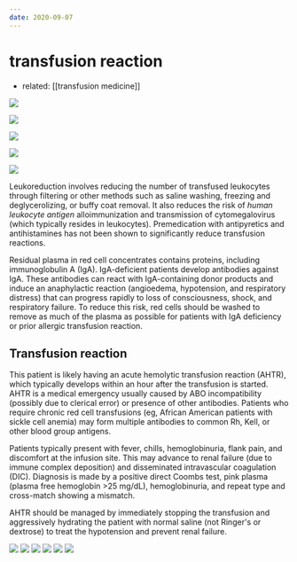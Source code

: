 ```yaml
---
date: 2020-09-07
---
```


# transfusion reaction

- related: [[transfusion medicine]]

![](https://photos.thisispiggy.com/file/wikiFiles/20220208105445.png)

![](https://photos.thisispiggy.com/file/wikiFiles/image-20200215205428431.png)

![](https://photos.thisispiggy.com/file/wikiFiles/image-20200601203956054.png)

![](https://photos.thisispiggy.com/file/wikiFiles/image-20200601204012399.png)

![](https://photos.thisispiggy.com/file/wikiFiles/image-20200215205449578.png)

Leukoreduction involves reducing the number of transfused leukocytes  through filtering or other methods such as saline washing, freezing and  deglycerolizing, or buffy coat removal. It also reduces the risk of _human leukocyte antigen_ alloimmunization and transmission of cytomegalovirus (which typically  resides in leukocytes). Premedication with antipyretics and  antihistamines has not been shown to significantly reduce transfusion  reactions.

Residual plasma in red cell concentrates contains proteins, including  immunoglobulin A (IgA). IgA-deficient patients develop antibodies  against IgA. These antibodies can react with IgA-containing donor  products and induce an anaphylactic reaction (angioedema, hypotension,  and respiratory distress) that can progress rapidly to loss of  consciousness, shock, and respiratory failure. To reduce this risk, red cells should be washed to remove as much of the plasma as possible for  patients with IgA deficiency or prior allergic transfusion reaction.

## Transfusion reaction

This patient is likely having an acute hemolytic  transfusion reaction (AHTR), which typically develops within an hour  after the transfusion is started. AHTR is a medical emergency usually  caused by ABO incompatibility (possibly due to clerical error) or  presence of other antibodies.  Patients who require chronic red cell  transfusions (eg, African American patients with sickle cell anemia) may form multiple antibodies to common Rh, Kell, or other blood group  antigens.

Patients typically present with fever,  chills, hemoglobinuria, flank pain, and discomfort at the infusion  site. This may advance to renal failure (due to immune complex  deposition) and disseminated intravascular coagulation (DIC). Diagnosis is made by a positive direct Coombs test, pink plasma (plasma free  hemoglobin >25 mg/dL), hemoglobinuria, and repeat type and cross-match showing a mismatch.

AHTR should be managed by immediately stopping the transfusion and  aggressively hydrating the patient with normal saline (not Ringer's or  dextrose) to treat the hypotension and prevent renal failure.

![](https://photos.thisispiggy.com/file/wikiFiles/20220208105324.png)
![](https://photos.thisispiggy.com/file/wikiFiles/20220208105333.png)
![](https://photos.thisispiggy.com/file/wikiFiles/20220208105349.png)
![](https://photos.thisispiggy.com/file/wikiFiles/20220208105409.png)
![](https://photos.thisispiggy.com/file/wikiFiles/20220208105422.png)
![](https://photos.thisispiggy.com/file/wikiFiles/20220208105433.png)
